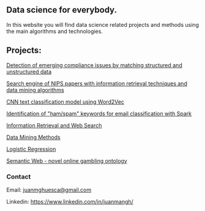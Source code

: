 ## Data science for everybody.

In this website you will find data science related projects and methods using the main algorithms and technologies.


## Projects:
[Detection of emerging compliance issues by matching structured and unstructured data](https://github.com/juanmangh/Seminar-Data-Mining)

[Search engine of NIPS papers with information retrieval techniques and data mining algorithms](https://github.com/juanmangh/WebInformationRetrievalProjectNIPS)

[CNN text classification model using Word2Vec](https://github.com/juanmangh/CNN-text-classification-with-Word2Vec)

[Identification of "ham/spam" keywords for email classification with Spark](https://github.com/juanmangh/Email-Classification-NLP-Spark)

[Information Retrieval and Web Search](https://github.com/juanmangh/Information-retrieval-Web-search)

[Data Mining Methods](https://github.com/juanmangh/Data-mining-methods)

[Logistic Regression](https://github.com/juanmangh/Logistic-regression)

[Semantic Web - novel online gambling ontology](https://github.com/juanmangh/Semantic-Web-RDF)








### Contact
Email: juanmghuesca@gmail.com

Linkedin: https://www.linkedin.com/in/juanmangh/
